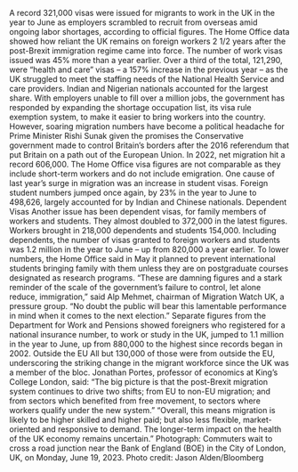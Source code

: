 A record 321,000 visas were issued for migrants to work in the UK in the year to June as employers scrambled to recruit from overseas amid ongoing labor shortages, according to official figures.
The Home Office data showed how reliant the UK remains on foreign workers 2 1/2 years after the post-Brexit immigration regime came into force. The number of work visas issued was 45% more than a year earlier.
Over a third of the total, 121,290, were “health and care” visas – a 157% increase in the previous year – as the UK struggled to meet the staffing needs of the National Health Service and care providers. Indian and Nigerian nationals accounted for the largest share.
With employers unable to fill over a million jobs, the government has responded by expanding the shortage occupation list, its visa rule exemption system, to make it easier to bring workers into the country.
However, soaring migration numbers have become a political headache for Prime Minister Rishi Sunak given the promises the Conservative government made to control Britain’s borders after the 2016 referendum that put Britain on a path out of the European Union.
In 2022, net migration hit a record 606,000. The Home Office visa figures are not comparable as they include short-term workers and do not include emigration.
One cause of last year’s surge in migration was an increase in student visas. Foreign student numbers jumped once again, by 23% in the year to June to 498,626, largely accounted for by Indian and Chinese nationals.
Dependent Visas
Another issue has been dependent visas, for family members of workers and students. They almost doubled to 372,000 in the latest figures. Workers brought in 218,000 dependents and students 154,000.
Including dependents, the number of visas granted to foreign workers and students was 1.2 million in the year to June – up from 820,000 a year earlier.
To lower numbers, the Home Office said in May it planned to prevent international students bringing family with them unless they are on postgraduate courses designated as research programs.
“These are damning figures and a stark reminder of the scale of the government’s failure to control, let alone reduce, immigration,” said Alp Mehmet, chairman of Migration Watch UK, a pressure group.
“No doubt the public will bear this lamentable performance in mind when it comes to the next election.”
Separate figures from the Department for Work and Pensions showed foreigners who registered for a national insurance number, to work or study in the UK, jumped to 1.1 million in the year to June, up from 880,000 to the highest since records began in 2002.
Outside the EU
All but 130,000 of those were from outside the EU, underscoring the striking change in the migrant workforce since the UK was a member of the bloc.
Jonathan Portes, professor of economics at King’s College London, said: “The big picture is that the post-Brexit migration system continues to drive two shifts; from EU to non-EU migration; and from sectors which benefited from free movement, to sectors where workers qualify under the new system.”
“Overall, this means migration is likely to be higher skilled and higher paid; but also less flexible, market-oriented and responsive to demand. The longer-term impact on the health of the UK economy remains uncertain.”
Photograph: Commuters wait to cross a road junction near the Bank of England (BOE) in the City of London, UK, on Monday, June 19, 2023. Photo credit: Jason Alden/Bloomberg